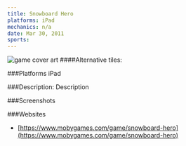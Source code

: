 ```yaml
---
title: Snowboard Hero
platforms: iPad
mechanics: n/a
date: Mar 30, 2011  
sports: 
---
```

![game cover art](https://www.mobygames.com/images/covers/s/423160-snowboard-hero-ipad-front-cover.jpg "Logo")
####Alternative tiles:

###Platforms
iPad

###Description: Description

###Screenshots

###Websites
* [https://www.mobygames.com/game/snowboard-hero](https://www.mobygames.com/game/snowboard-hero)